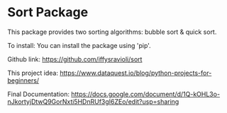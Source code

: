 # Sort Package

This package provides two sorting algorithms: bubble sort & quick sort. 

To install: 
You can install the package using 'pip'.

Github link: https://github.com/iffysravioli/sort

This project idea: https://www.dataquest.io/blog/python-projects-for-beginners/

Final Documentation: https://docs.google.com/document/d/1Q-kOHL3o-nJkortyjDtwQ9GorNxti5HDnRUf3gI6ZEo/edit?usp=sharing
